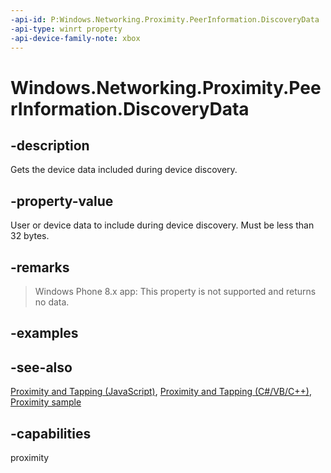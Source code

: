 ```yaml
---
-api-id: P:Windows.Networking.Proximity.PeerInformation.DiscoveryData
-api-type: winrt property
-api-device-family-note: xbox
---
```


<!-- Property syntax
public Windows.Storage.Streams.IBuffer DiscoveryData { get; }
-->

# Windows.Networking.Proximity.PeerInformation.DiscoveryData

## -description
Gets the device data included during device discovery.

## -property-value
User or device data to include during device discovery. Must be less than 32 bytes.

## -remarks
> Windows Phone 8.x app: This property is not supported and returns no data.

## -examples

## -see-also
[Proximity and Tapping (JavaScript)](https://docs.microsoft.com/previous-versions/windows/apps/hh465229(v=win.10)), [Proximity and Tapping (C#/VB/C++)](https://docs.microsoft.com/previous-versions/windows/apps/hh465221(v=win.10)), [Proximity sample](https://github.com/microsoftarchive/msdn-code-gallery-microsoft/tree/master/Official%20Windows%20Platform%20Sample/Proximity%20sample)
## -capabilities
proximity
